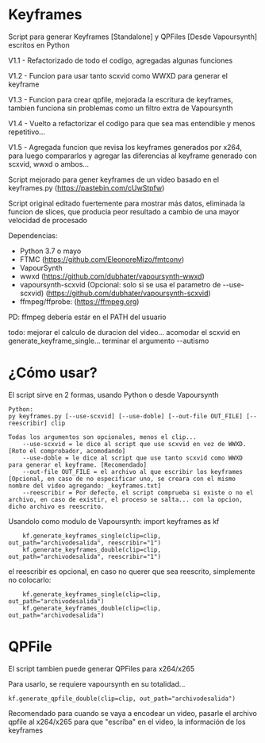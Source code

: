 # Keyframes
 Script para generar Keyframes [Standalone] y QPFiles [Desde Vapoursynth] escritos en Python

   V1.1 - Refactorizado de todo el codigo, agregadas algunas funciones

   V1.2 - Funcion para usar tanto scxvid como WWXD para generar el keyframe
    
   V1.3 - Funcion para crear qpfile, mejorada la escritura de keyframes, tambien funciona sin problemas como un filtro extra de Vapoursynth

   V1.4 - Vuelto a refactorizar el codigo para que sea mas entendible y menos repetitivo...

   V1.5 - Agregada funcion que revisa los keyframes generados por x264, para luego compararlos y agregar las diferencias al keyframe generado con scxvid, wwxd o ambos...
    
   Script mejorado para gener keyframes de un video basado en el keyframes.py (https://pastebin.com/cUwStpfw)

   Script original editado fuertemente para mostrar más datos, eliminada la funcion de slices, que producia peor resultado a cambio de una mayor velocidad de procesado

   Dependencias:
   * Python 3.7 o mayo
   * FTMC (https://github.com/EleonoreMizo/fmtconv)
   * VapourSynth
   * wwxd (https://github.com/dubhater/vapoursynth-wwxd)
   * vapoursynth-scxvid (Opcional: solo si se usa el parametro de --use-scxvid) (https://github.com/dubhater/vapoursynth-scxvid)
   * ffmpeg/ffprobe: (https://ffmpeg.org)

   PD: ffmpeg deberia estár en el PATH del usuario
    
todo: mejorar el calculo de duracion del video... acomodar el scxvid en generate_keyframe_single... terminar el argumento --autismo

# ¿Cómo usar?

El script sirve en 2 formas, usando Python o desde Vapoursynth
    
    Python:
    py keyframes.py [--use-scxvid] [--use-doble] [--out-file OUT_FILE] [--reescribir] clip

    Todas los argumentos son opcionales, menos el clip...
        --use-scxvid = le dice al script que use scxvid en vez de WWXD. [Roto el comprobador, acomodando]
        --use-doble = le dice al script que use tanto scxvid como WWXD para generar el keyframe. [Recomendado]
        --out-file OUT_FILE = el archivo al que escribir los keyframes [Opcional, en caso de no especificar uno, se creara con el mismo nombre del video agregando: _keyframes.txt]
        --reescribir = Por defecto, el script comprueba si existe o no el archivo, en caso de existir, el proceso se salta... con la opcion, dicho archivo es reescrito.

   Usandolo como modulo de Vapoursynth:
    import keyframes as kf

        kf.generate_keyframes_single(clip=clip, out_path="archivodesalida", reescribir="1")
        kf.generate_keyframes_double(clip=clip, out_path="archivodesalida", reescribir="1")

  el reescribir es opcional, en caso no querer que sea reescrito, simplemente no colocarlo:

        kf.generate_keyframes_single(clip=clip, out_path="archivodesalida")
        kf.generate_keyframes_double(clip=clip, out_path="archivodesalida")


# QPFile

El script tambien puede generar QPFiles para x264/x265

Para usarlo, se requiere vapoursynth en su totalidad...

    kf.generate_qpfile_double(clip=clip, out_path="archivodesalida")

Recomendado para cuando se vaya a encodear un video, pasarle el archivo qpfile al x264/x265 para que "escriba" en el video, la información de los keyframes
